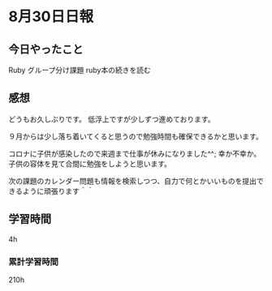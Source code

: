 #  8月30日日報
##  今日やったこと
Ruby グループ分け課題
ruby本の続きを読む

##  感想
どうもお久しぶりです。
低浮上ですが少しずつ進めております。

９月からは少し落ち着いてくると思うので勉強時間も確保できるかと思います。

コロナに子供が感染したので来週まで仕事が休みになりました^^;
幸か不幸か。
子供の容体を見て合間に勉強をしようと思います。

次の課題のカレンダー問題も情報を検索しつつ、自力で何とかいいものを提出できるように頑張ります＾＾


##  学習時間
4h
###  累計学習時間
210h
